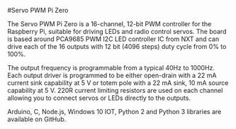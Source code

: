 <!--
---
name: Servo PWM Pi Zero
class: board
type: io,motor
formfactor: pHAT
manufacturer: AB Electronics
description: 16-channel, 12-bit PWM Controller
url: https://www.abelectronics.co.uk/p/72/Servo-PWM-Pi-Zero
github: https://github.com/abelectronicsuk
schematic: https://www.abelectronics.co.uk/docs/stock/raspberrypi/servopizero/servopi-zero-schematic.pdf
buy: https://www.abelectronics.co.uk/p/72/Servo-PWM-Pi-Zero
image: 'ab-servo-pi-zero.png'
pincount: 40
eeprom: no
power:
  '1':
  '2':
ground:
  '6':
  '14':
  '20':
  '30':
  '39':
pin:
  '3':
    mode: i2c
  '5':
    mode: i2c
  '7':
    name: OE
    mode: output
    active: high
i2c:
  '0x40':
    name: PCA9685
    device: PCA9685
-->
#Servo PWM Pi Zero

The Servo PWM Pi Zero is a 16-channel, 12-bit PWM controller for the Raspberry Pi, suitable for driving LEDs and radio control servos. The board is based around PCA9685 PWM I2C LED controller IC from NXT and can drive each of the 16 outputs with 12 bit (4096 steps) duty cycle from 0%  to 100%.

The output frequency is programmable from a typical 40Hz to 1000Hz. Each output driver is programmed to be either open-drain with a 22 mA current sink capability at 5 V or totem pole with a 22 mA sink, 10 mA source capability at 5 V. 220R current limiting resistors are used on each channel allowing you to connect servos or LEDs directly to the outputs.

Arduino, C, Node.js, Windows 10 IOT, Python 2 and Python 3 libraries are available on GitHub.
